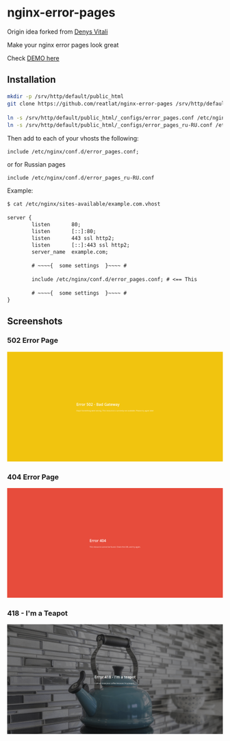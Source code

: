 # nginx-error-pages
Origin idea forked from [Denys Vitali](https://github.com/denysvitali/nginx-error-pages)

Make your nginx error pages look great

Check [DEMO here](https://error-pages.reatlat.net/)

## Installation
```bash
mkdir -p /srv/http/default/public_html
git clone https://github.com/reatlat/nginx-error-pages /srv/http/default/public_html

ln -s /srv/http/default/public_html/_configs/error_pages.conf /etc/nginx/conf.d/error_pages.conf
ln -s /srv/http/default/public_html/_configs/error_pages_ru-RU.conf /etc/nginx/conf.d/error_pages_ru-RU.conf
```
Then add to each of your vhosts the following:
```
include /etc/nginx/conf.d/error_pages.conf;
```
or for Russian pages
```
include /etc/nginx/conf.d/error_pages_ru-RU.conf
```

Example:
```nginx
$ cat /etc/nginx/sites-available/example.com.vhost

server {
        listen       80;
        listen       [::]:80;
        listen       443 ssl http2;
        listen       [::]:443 ssl http2;
        server_name  example.com;

        # ~~~~{  some settings  }~~~~ #

        include /etc/nginx/conf.d/error_pages.conf; # <== This

        # ~~~~{  some settings  }~~~~ #
}
```


## Screenshots
### 502 Error Page
![502 error page](_screenshots/screenshot-1.png)

### 404 Error Page
![404 Error Page](_screenshots/screenshot-2.png)

### 418 - I'm a Teapot
![418 Error Page](_screenshots/screenshot-3.png)
